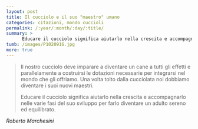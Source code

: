 ```yaml
---
layout: post
title: Il cucciolo e il suo "maestro" umano
categories: citazioni, mondo cuccioli
permalink: /:year/:month/:day/:title/
summary: >
      Educare il cucciolo significa aiutarlo nella crescita e accompagnarlo nelle varie fasi del suo sviluppo per farlo diventare un adulto sereno ed equilibrato.
tumb: /images/P1020916.jpg
more: true
---
```

<blockquote cite="Roberto Marchesini">
<p>Il nostro cucciolo deve imparare a diventare un cane a tutti gli effetti e parallelamente a costruirsi le dotazioni necessarie per integrarsi nel mondo che gli offriamo. Una volta tolto dalla cucciolata noi dobbiamo diventare i suoi nuovi maestri.</p>

<p>Educare il cucciolo significa aiutarlo nella crescita e accompagnarlo nelle varie fasi del suo sviluppo per farlo diventare un adulto sereno ed equilibrato.</p>
</blockquote>
<cite>
  Roberto Marchesini
</cite>
